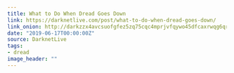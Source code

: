 ```yaml
---
title: What to Do When Dread Goes Down
link: https://darknetlive.com/post/what-to-do-when-dread-goes-down/
link_onion: http://darkzzx4avcsuofgfez5zq75cqc4mprjvfqywo45dfcaxrwqg6qrlfid.onion/post/what-to-do-when-dread-goes-down/
date: "2019-06-17T00:00:00Z"
source: DarknetLive
tags:
- dread
image_header: ""
---
```


